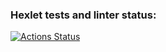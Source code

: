 ### Hexlet tests and linter status:
[![Actions Status](https://github.com/AlexNeva/backend-project-6/actions/workflows/hexlet-check.yml/badge.svg)](https://github.com/AlexNeva/backend-project-6/actions)